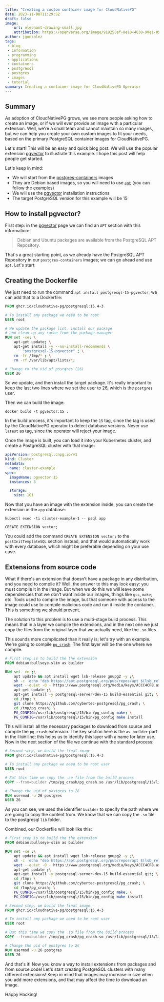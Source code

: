 ```yaml
---
title: "Creating a custom container image for CloudNativePG"
date: 2023-11-08T11:29:52
draft: false
image:
    url: elephant-drawing-small.jpg
    attribution: https://openverse.org/image/919258ef-8e18-4638-90e1-05f52de32dbf?q=elephant%20container
author: jgonzalez
tags:
 - blog
 - information
 - programming
 - applications
 - containers
 - postgresql
 - postgres
 - images
 - tutorial
summary: Creating a container image for CloudNativePG Operator
---
```


## Summary

As adoption of CloudNativePG grows, we see more people asking how to create an
image, or if we will ever provide an image with a particular extension.
Well, we're a small team and cannot maintain so many images, but we can help you
create your own custom images
to fit your needs, based on the primary PostgreSQL container images for CloudNativePG.

Let's start! This will be an easy and quick blog post. We will use the popular extension
[pgvector](https://github.com/pgvector) to illustrate this example. I hope
this post will help people  get started.

Let's keep in mind:

* We will start from the [postgres-containers](https://github.com/cloudnative-pg/postgres-containers) images
* They are Debian based images, so you will need to use [`apt`](https://wiki.debian.org/Apt) (you can follow the examples)
* We will use the [pgvector](https://github.com/pgvector) installation instructions
* The target PostgreSQL version for this example will be 15

## How to install pgvector?

First step: in the [pgvector](https://github.com/pgvector/pgvector) page
we can find an `APT` section with this information:

> Debian and Ubuntu packages are available from the PostgreSQL APT Repository.

That's a great starting point, as we already have the PostgreSQL APT Repository
in our `postgres-containers` images; we can go ahead and use `apt`. Let's start:

## Creating the Dockerfile

We just need to run the command `apt install postgresql-15-pgvector`; we can
add that to a Dockerfile:

``` Dockerfile
FROM ghcr.io/cloudnative-pg/postgresql:15.4-3

# To install any package we need to be root
USER root

# We update the package list, install our package
# and clean up any cache from the package manager
RUN set -xe; \
	apt-get update; \
	apt-get install -y --no-install-recommends \
		"postgresql-15-pgvector" ; \
	rm -fr /tmp/* ; \
	rm -rf /var/lib/apt/lists/*;

# Change to the uid of postgres (26)
USER 26
```

So we update, and then install the target package. It's really important to keep the last two lines
where we set the user to 26, which is the `postgres` user.

Then we can build the image:

``` shell
docker build -t pgvector:15 .
```

In the build process, it's important to keep the `15` tag, since the tag is used by the CloudNativePG operator to
detect database versions. Never use `latest` as tag, since the operator will reject your image.

Once the image is built, you can load it into your Kubernetes cluster, and create a
PostgreSQL cluster with that image:

``` yaml
apiVersion: postgresql.cnpg.io/v1
kind: Cluster
metadata:
  name: cluster-example
spec:
  imageName: pgvector:15
  instances: 3

  storage:
    size: 1Gi
```

Now that you have an image with the extension inside, you can create the extension in
the `app` database:

``` shell
kubectl exec -ti cluster-example-1 -- psql app

CREATE EXTENSION vector;
```

You could add the command `CREATE EXTENSION vector;` to the
`postInitTemplateSQL` section instead,
and that would automatically work with every database, which might be preferable
depending on your use case.

## Extensions from source code

What if there's an extension that doesn't have a package in any distribution, and you need to compile it?
Well, the answer to this may look easy: you must compile it in the image. But when we do this we will leave
some dependencies that we don't want inside our images, things like `gcc`, `make`, etc.
Tools used
to compile the image, but that someone with access to the image could use to compile malicious code
and run it inside the container. This is something we should prevent.

The solution to this problem is to use a multi-stage build process. This means that in a layer
we compile the extensions, and in the next one we just copy the files from the original layer that we actually
need, like the `.so` files.

This sounds more complicated than it really is; let's try with an example.
We're going to compile [`pg_crash`](https://github.com/cybertec-postgresql/pg_crash).
The first layer will be the one where we compile.

``` Dockerfile
# First step is to build the the extension
FROM debian:bullseye-slim as builder

RUN set -xe ;\
    apt update && apt install wget lsb-release gnupg2 -y ;\
    sh -c 'echo "deb https://apt.postgresql.org/pub/repos/apt $(lsb_release -cs)-pgdg main" > /etc/apt/sources.list.d/pgdg.list' ;\
    wget --quiet -O - https://www.postgresql.org/media/keys/ACCC4CF8.asc | apt-key add - ;\
    apt-get update ;\
    apt-get install -y postgresql-server-dev-15 build-essential git; \
    cd /tmp; \
    git clone https://github.com/cybertec-postgresql/pg_crash; \
    cd /tmp/pg_crash; \
    PG_CONFIG=/usr/lib/postgresql/15/bin/pg_config make; \
    PG_CONFIG=/usr/lib/postgresql/15/bin/pg_config make install
```

This will install all the necessary packages to download from source and compile the `pg_crash` extension. The key
section here is the `as builder` part in the `FROM` line; this helps us to identify this layer with a name for later use.
Now in the next section of the file we continue with the standard process:

``` Dockerfile
# Second step, we build the final image
FROM ghcr.io/cloudnative-pg/postgresql:15.4-3

# To install any package we need to be root user
USER root

# But this time we copy the .so file from the build process
COPY --from=builder /tmp/pg_crash/pg_crash.so /usr/lib/postgresql/15/lib/

# Change the uid of postgres to 26
RUN usermod -u 26 postgres
USER 26
```

As you can see, we used the identifier `builder` to specify the path where we are going to copy the content from. We know that we can copy the `.so` file to the postgresql `lib` folder.

Combined, our Dockerfile will look like this:

``` Dockerfile
# First step is to build the the extension
FROM debian:bullseye-slim as builder

RUN set -xe ;\
    apt update && apt install wget lsb-release gnupg2 -y ;\
    sh -c 'echo "deb https://apt.postgresql.org/pub/repos/apt $(lsb_release -cs)-pgdg main" > /etc/apt/sources.list.d/pgdg.list' ;\
    wget --quiet -O - https://www.postgresql.org/media/keys/ACCC4CF8.asc | apt-key add - ;\
    apt-get update ;\
	apt-get install -y postgresql-server-dev-15 build-essential git; \
	cd /tmp; \
	git clone https://github.com/cybertec-postgresql/pg_crash; \
	cd /tmp/pg_crash; \
	PG_CONFIG=/usr/lib/postgresql/15/bin/pg_config make; \
	PG_CONFIG=/usr/lib/postgresql/15/bin/pg_config make install

# Second step, we build the final image
FROM ghcr.io/cloudnative-pg/postgresql:15.4-3

# To install any package we need to be root user
USER root

# But this time we copy the .so file from the build process
COPY --from=builder /tmp/pg_crash/pg_crash.so /usr/lib/postgresql/15/lib/

# Change the uid of postgres to 26
RUN usermod -u 26 postgres
USER 26
```

And that's it! Now you know a way to install extensions from packages and from source code! Let's start creating
PostgreSQL clusters with many different extensions! Keep in mind that images may increase in size when you add more
extensions, and that may affect the time to download an image.

Happy Hacking!
